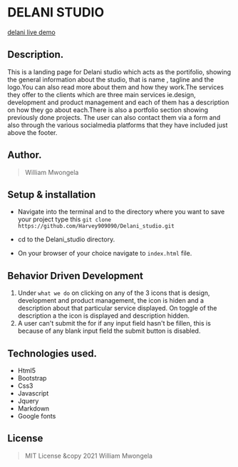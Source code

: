 
# DELANI STUDIO
[delani live demo](https://Harvey909090.github.io/Delani_studio/.)

## Description.
This is a landing page for Delani studio which acts as the portifolio, showing the general information about the studio, that is name , tagline and the logo.You can also read more about them and how they work.The services they offer to the clients which are three main services ie.design, development and product management and each of them has a description on how they go about each.There is also a portfolio section showing previously done projects.
The user can also contact them via a form and also through the various socialmedia platforms that they have included just above the footer.

## Author.
 > William Mwongela
​
 ## Setup & installation
 + Navigate into the terminal and to the directory where you want to save your project type this ```git clone https://github.com/Harvey909090/Delani_studio.git```
 
 + cd to the Delani_studio directory.
 
 + On your browser of your choice navigate to ```index.html``` file.

 ## Behavior Driven Development
 1. Under ```what we do``` on clicking on any of the 3 icons that is design, development and product           management, the icon is hiden and a description about that particular service displayed. On toggle of the description a the icon is displayed and description hidden.
 2. A user can't submit the for if any input field hasn't be fillen, this is because of any blank input field the submit button is disabled.
​
## Technologies used.
  * Html5
  * Bootstrap
  * Css3
  * Javascript
  * Jquery
  * Markdown
  * Google fonts
​

## License
> MIT License &copy 2021 William Mwongela
​

